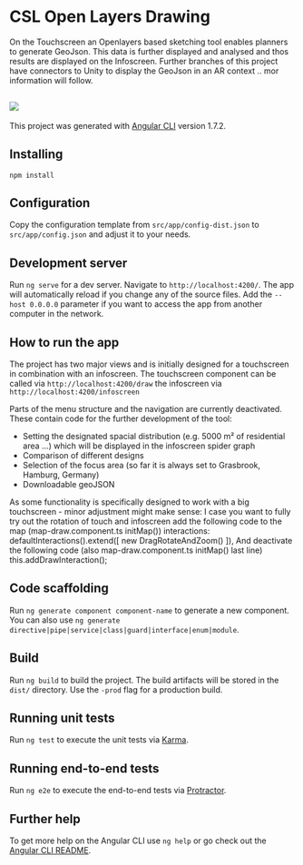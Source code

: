 # CSL Open Layers Drawing


On the Touchscreen an Openlayers based sketching tool enables planners to generate GeoJson.
This data is further displayed and analysed and thos results are displayed on the Infoscreen.
Further branches of this project have connectors to Unity to display the GeoJson in an AR context .. mor information will follow.


## ![](https://user-images.githubusercontent.com/36763878/55071265-6ca46c00-5088-11e9-8abb-e13690288a63.gif)

This project was generated with [Angular CLI](https://github.com/angular/angular-cli) version 1.7.2.

## Installing

```
npm install
```
## Configuration

Copy the configuration template from `src/app/config-dist.json` to `src/app/config.json` and adjust it to your needs.

## Development server

Run `ng serve` for a dev server. Navigate to `http://localhost:4200/`.
The app will automatically reload if you change any of the source files.
Add the `--host 0.0.0.0` parameter if you want to access the app from another computer in the network.

## How to run the app

The project has two major views and is initially designed for a touchscreen in combination with an infoscreen.
The touchscreen component can be called via `http://localhost:4200/draw` the infoscreen via `http://localhost:4200/infoscreen`

Parts of the menu structure and the navigation are currently deactivated.
These contain code for the further development of the tool:
  - Setting the designated spacial distribution (e.g. 5000 m² of residential area ...) which will be displayed in the infoscreen spider graph
  - Comparison of different designs
  - Selection of the focus area (so far it is always set to Grasbrook, Hamburg, Germany)
  - Downloadable geoJSON

As some functionality is specifically designed to work with a big touchscreen - minor adjustment might make sense:
I case you want to fully try out the rotation of touch and infoscreen add the following code to the map (map-draw.component.ts initMap())
      interactions: defaultInteractions().extend([
        new DragRotateAndZoom()
      ]),
And deactivate the following code (also map-draw.component.ts initMap() last line)
      this.addDrawInteraction();


## Code scaffolding

Run `ng generate component component-name` to generate a new component. You can also use `ng generate directive|pipe|service|class|guard|interface|enum|module`.

## Build

Run `ng build` to build the project. The build artifacts will be stored in the `dist/` directory. Use the `-prod` flag for a production build.

## Running unit tests

Run `ng test` to execute the unit tests via [Karma](https://karma-runner.github.io).

## Running end-to-end tests

Run `ng e2e` to execute the end-to-end tests via [Protractor](http://www.protractortest.org/).

## Further help

To get more help on the Angular CLI use `ng help` or go check out the [Angular CLI README](https://github.com/angular/angular-cli/blob/master/README.md).
